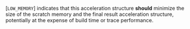 [`LOW_MEMORY`] indicates that
this acceleration structure  **should**  minimize the size of the scratch
memory and the final result acceleration structure, potentially at the
expense of build time or trace performance.
